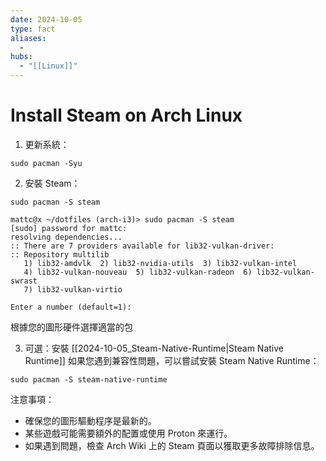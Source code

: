 ```yaml
---
date: 2024-10-05
type: fact
aliases:
  -
hubs:
  - "[[Linux]]"
---
```


# Install Steam on Arch Linux

1. 更新系統：
```
sudo pacman -Syu
```

2. 安裝 Steam：
```
sudo pacman -S steam
```

```
mattc@x ~/dotfiles (arch-i3)> sudo pacman -S steam
[sudo] password for mattc: 
resolving dependencies...
:: There are 7 providers available for lib32-vulkan-driver:
:: Repository multilib
   1) lib32-amdvlk  2) lib32-nvidia-utils  3) lib32-vulkan-intel
   4) lib32-vulkan-nouveau  5) lib32-vulkan-radeon  6) lib32-vulkan-swrast
   7) lib32-vulkan-virtio

Enter a number (default=1):  
```

根據您的圖形硬件選擇適當的包


3. 可選：安裝 [[2024-10-05_Steam-Native-Runtime|Steam Native Runtime]]
   如果您遇到兼容性問題，可以嘗試安裝 Steam Native Runtime：
```
sudo pacman -S steam-native-runtime
```

注意事項：
- 確保您的圖形驅動程序是最新的。
- 某些遊戲可能需要額外的配置或使用 Proton 來運行。
- 如果遇到問題，檢查 Arch Wiki 上的 Steam 頁面以獲取更多故障排除信息。

